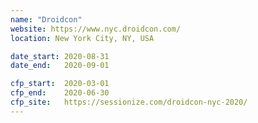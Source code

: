```yaml
---
name: "Droidcon"
website: https://www.nyc.droidcon.com/
location: New York City, NY, USA

date_start: 2020-08-31
date_end:   2020-09-01

cfp_start:  2020-03-01
cfp_end:    2020-06-30
cfp_site:   https://sessionize.com/droidcon-nyc-2020/
---
```

